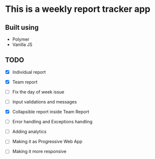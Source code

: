 This is a weekly report tracker app
======

## Built using

- Polymer
- Vanilla JS


## TODO
- [X] Individual report
- [X] Team report
- [ ] Fix the day of week issue
- [ ] Input validations and messages
- [X] Collapsible report inside Team Report
- [ ] Error handling and Exceptions handling
- [ ] Adding analytics
- [ ] Making it as Progressive Web App
- [ ] Making it more responsive


